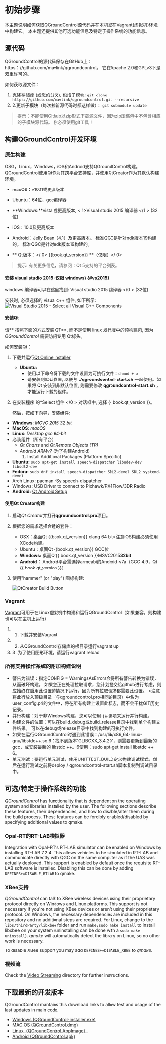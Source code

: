 # 初始步骤

本主题说明如何获取QGroundControl源代码并在本机或在Vagrant(虚拟机)环境中构建它。 本主题还提供其他可选功能信息及特定于操作系统的功能信息。

## 源代码 

QGroundControl的源代码保存在GitHub上：https：//github.com/mavlink/qgroundcontrol。 它在Apache 2.0和GPLv3下是双重许可的。

如何获取源文件：

1. 克隆存储库 (或您的分叉), 包括子模块: ```git clone https://github.com/mavlink/qgroundcontrol.git --recursive```
2. 2.更新子模块（每次拉新源代码时都这样做）： ```git submodule update```

> 提示：不能使用Github以zip形式下载源文件，因为zip压缩包中不包含相应的子模块源代码。 你必须使用git工具！

## 构建QGroundControl开发环境

### 原生构建

OSG，Linux，Windows，iOS和Android支持QGroundControl构建。 QGroundControl使用Qt作为其跨平台支持库，并使用QtCreator作为其默认构建环境。

* macOS：v10.11或更高版本
* Ubuntu：64位，gcc编译器
* **Windows:**vista 或更高版本, < 1>Visual studio 2015 编译器 </1 > (32位)
* iOS：10.0及更高版本
* Android：Jelly Bean（4.1）及更高版本。 标准QGC是针对ndk版本19构建的。 标准QGC是针对ndk版本19构建的。
* ** Qt版本：</ 0> {{book.qt_version}} **（仅限）</ 0> <!-- NOTE {{ book.qt_version }} is set in the variables section of gitbook file https://github.com/mavlink/qgc-dev-guide/blob/master/book.json --></li> </ul> 
    
    > 提示: 有关更多信息，请参阅：Qt 5支持的平台列表。
    
    #### 安装 visual studio 2015 (仅限 windows) {#vs2015}
    
    windows 编译器可以在这里找到: Visual studio 2015 编译器 </0 > (32位)</p> 
    
    安装时, 必须选择的 visual c++ 组件, 如下所示: ![Visual Studio 2015 - Select all Visual C++ Components](../../assets/getting_started/vs_2015_select_features.png)
    
    #### 安装Qt
    
    请** 按照下面的方式安装 QT**, 而不是使用 linux 发行版中的预构建包, 因为 *QGroundControl* 需要访问专用 Qt标头。
    
    如何安装Qt：
    
    1. 下载并运行[Qt Online Installer](http://www.qt.io/download-open-source) 
        * **Ubuntu:** 
            * 使用以下命令将下载的文件设置为可执行文件：`chmod + x` 
            * 请安装到默认位置, 以便与 **./qgroundcontrol-start.sh** 一起使用。如果将 Qt 安装到非默认位置, 则需要修改 **qgroundcontrol-start.sh** ，才能运行下载的组件。
    
    2. 在安装程序 的*Select 组件 </0 > 对话框中, 选择 {{ book.qt_version }}。</p> 
        
        然后，按如下向导，安装组件:</li> </ol> 
        
        * **Windows**: *MCVC 2015 32 bit*
        * **MacOS**: *macOS*
        * **Linux**: *Desktop gcc 64-bit*
        * 必装组件（所有平台） 
            * *Qt Charts* and *Qt Remote Objects (TP)*
            * *Android ARMv7* (为了构建Android) 
                1. Install Additional Packages (Platform Specific)
        * **Ubuntu:** `sudo apt-get install speech-dispatcher libudev-dev libsdl2-dev`
        * **Fedora:** `sudo dnf install speech-dispatcher SDL2-devel SDL2 systemd-devel`
        * Arch Linux: pacman -Sy speech-dispatcher
        * Windows: USB Driver to connect to Pixhawk/PX4Flow/3DR Radio
        * **Android:** [Qt Android Setup](http://doc.qt.io/qt-5/androidgs.html)
        
        #### 使用Qt Creator构建
        
        1. 启动*Qt Creator*并打开**qgroundcontrol.pro**项目。
        2. 根据您的需求选择合适的套件： 
            * OSX：桌面Qt {{book.qt_version}} clang 64 bit>注意iOS构建必须使用XCode构建。
            * Ubuntu：桌面Qt {{book.qt_version}} GCC位
            * **Windows:** 桌面Qt{{ book.qt_version }}MSVC2015**32bit**
            * **Android：** Android平台需选择armeabi的Android-v7a（GCC 4.9，Qt {{ book.qt_version }}）
        
        3. 使用"hammer" (or "play") 图标构建:
            
            ![QtCreator Build Button](../../assets/getting_started/qt_creator_build_qgc.png)
        
        ### Vagrant
        
        [Vagrant](https://www.vagrantup.com/)可用于在Linux虚拟机中构建和运行QGroundControl（如果兼容，则构建也可以在主机上运行）
        
        1. 1. 下载并安装Vagrant
        2. 2. 从QGroundControl存储库的根目录运行vagrant up
        3. 3 .为了使用图形环境，请运行vagrant reload
        
        ### 所有支持操作系统的附加构建说明
        
        * 警告为错误：指定CONFIG = WarningsAsErrors会将所有警告转换为错误，从而破坏构建。 如果您正在处理拉取请求，您计划提交给github进行考虑，则应始终在启用此设置的情况下运行，因为所有拉取请求都需要此设置。 >注意将此行放入顶级目录（与qgroundcontrol.pro相同的目录）中名为user_config.pri的文件中，将在所有构建上设置此标志，而不会干扰GIT历史记录。
        * 并行构建：对于非Windows构建，您可以使用-j＃选项来运行并行构建。
        * 构建文件的位置：可以在build_debug或build_release目录中找到单个构建文件结果。 可以在debug或release目录中找到构建的可执行文件。
        * 如果在运行QGroundControl时遇到此错误：/usr/lib/x86_64-linux-gnu/libstdc++.so.6：找不到版本'GLIBCXX_3.4.20'，则需要更新到最新的gcc，或安装最新的 libstdc ++。6使用：sudo apt-get install libstdc ++ 6。
        * 单元测试：要运行单元测试，使用UNITTEST_BUILD定义构建调试模式，然后在运行测试之前将deploy / qgroundcontrol-start.sh脚本复制到调试目录中。
        
        ## 可选/特定于操作系统的功能
        
        *QGroundControl* has functionality that is dependent on the operating system and libraries installed by the user. The following sections describe these features, their dependencies, and how to disable/alter them during the build process. These features can be forcibly enabled/disabled by specifying additional values to qmake.
        
        ### Opal-RT的RT-LAB模拟器
        
        Integration with Opal-RT's RT-LAB simulator can be enabled on Windows by installing RT-LAB 7.2.4. This allows vehicles to be simulated in RT-LAB and communicate directly with QGC on the same computer as if the UAS was actually deployed. This support is enabled by default once the requisite RT-LAB software is installed. Disabling this can be done by adding `DEFINES+=DISABLE_RTLAB` to qmake.
        
        ### XBee支持
        
        *QGroundControl* can talk to XBee wireless devices using their proprietary protocol directly on Windows and Linux platforms. This support is not necessary if you're not using XBee devices or aren't using their proprietary protocol. On Windows, the necessary dependencies are included in this repository and no additional steps are required. For Linux, change to the `libs/thirdParty/libxbee` folder and run `make;sudo make install` to install libxbee on your system (uninstalling can be done with a `sudo make uninstall`). *qmake* will automatically detect the library on Linux, so no other work is necessary.
        
        To disable XBee support you may add `DEFINES+=DISABLE_XBEE` to *qmake*.
        
        ### 视频流 
        
        Check the [Video Streaming](https://github.com/mavlink/qgroundcontrol/tree/master/src/VideoStreaming) directory for further instructions.
        
        ## 下载最新的开发版本
        
        QGroundControl mantains this download links to allow test and usage of the last updates in main code.
        
        * [Windows (QGroundControl-installer.exe)](https://s3-us-west-2.amazonaws.com/qgroundcontrol/builds/master/QGroundControl-installer.exe)
        * [MAC OS (QGroundControl.dmg)](https://s3-us-west-2.amazonaws.com/qgroundcontrol/builds/master/QGroundControl.dmg)
        * [Linux（QGroundControl.AppImage）](https://s3-us-west-2.amazonaws.com/qgroundcontrol/builds/master/QGroundControl.AppImage)
        * [Android (QGroundControl.apk)](https://s3-us-west-2.amazonaws.com/qgroundcontrol/builds/master/QGroundControl.apk)